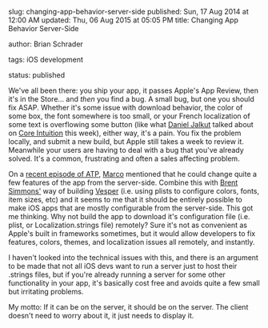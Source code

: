 slug: changing-app-behavior-server-side
published: Sun, 17 Aug 2014 at 12:00 AM
updated: Thu, 06 Aug 2015 at 05:05 PM
title: Changing App Behavior Server-Side

author: Brian Schrader

tags: iOS development

status: published


We've all been there: you ship your app, it passes Apple's App Review, then it's in the Store... and *then* you find a bug. A small bug, but one you should fix ASAP. Whether it's some issue with download behavior, the color of some box, the font somewhere is too small, or your French localization of some text is overflowing some button (like what [Daniel Jalkut][jalkut] talked about on [Core Intuition][coreint] this week), either way, it's a pain. You fix the problem locally, and submit a new build, but Apple still takes a week to review it. Meanwhile your users are having to deal with a bug that you've already solved. It's a common, frustrating and often a sales affecting problem.



[jalkut]: http://www.red-sweater.com

[coreint]: http://www.coreint.org



On a [recent episode of ATP][atp], [Marco][marco] mentioned that he could change quite a few features of the app from the server-side. Combine this with [Brent Simmons'][brett] way of building [Vesper][vesper] (i.e. using plists to configure colors, fonts, item sizes, etc) and it seems to me that it should be entirely possible to make iOS apps that are mostly configurable from the server-side. This got me thinking. Why not build the app to download it's configuration file (i.e. plist, or Localization.strings file) remotely? Sure it's not as convenient as Apple's built in frameworks sometimes, but it would allow developers to fix features, colors, themes, and localization issues all remotely, and instantly.



[atp]: http://atp.fm/episodes/74

[marco]: http://www.marco.org

[vesper]: http://vesperapp.co

[brett]: http://inessential.com



I haven't looked into the technical issues with this, and there is an argument to be made that not all iOS devs want to run a server just to host their .strings files, but if you're already running a server for some other functionality in your app, it's basically cost free and avoids quite a few small but irritating problems.



My motto: If it can be on the server, it should be on the server. The client doesn't need to worry about it, it just needs to display it.
